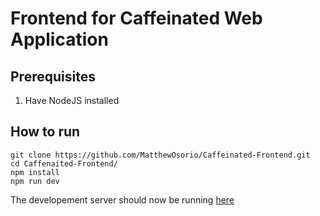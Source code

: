 # Frontend for Caffeinated Web Application

## Prerequisites
1) Have NodeJS installed

## How to run 

```
git clone https://github.com/MatthewOsorio/Caffeinated-Frontend.git
cd Caffenaited-Frontend/
npm install
npm run dev
```

The developement server should now be running <a href = 'http://localhost:5173/'>here</a>